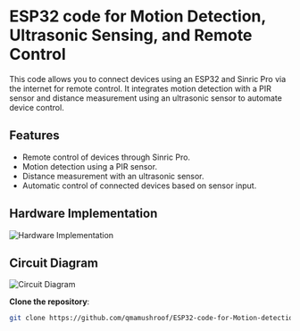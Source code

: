 # ESP32 code for Motion Detection, Ultrasonic Sensing, and Remote Control
This code allows you to connect devices using an ESP32 and Sinric Pro via the internet for remote control. It integrates motion detection with a PIR sensor and distance measurement using an ultrasonic sensor to automate device control.

## Features
- Remote control of devices through Sinric Pro.
- Motion detection using a PIR sensor.
- Distance measurement with an ultrasonic sensor.
- Automatic control of connected devices based on sensor input.

## Hardware Implementation
![Hardware Implementation](https://github.com/user-attachments/assets/5ddb98d3-f3eb-4f32-a770-05f1d7f5c065)

## Circuit Diagram
![Circuit Diagram](https://github.com/user-attachments/assets/f4ac567a-9537-4e10-8297-085225b3360e)

**Clone the repository**:  
   ```bash
   git clone https://github.com/qmamushroof/ESP32-code-for-Motion-detection-Ultrasonic-sensing-and-Remote-control.git
